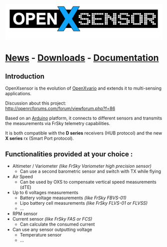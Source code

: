 ![OXS_Logo](images/OXS_Logo.png)

# [News](OXS_News) - [Downloads](OXS_Downloads) - [Documentation](OXS_Documentation) #

## Introduction ##

OpenXsensor is the evolution of [OpenXvario](https://code.google.com/p/openxvario/) and extends it to multi-sensing applications.

Discussion about this project: http://openrcforums.com/forum/viewforum.php?f=86

Based on an [Arduino](http://arduino.cc/) platform, it connects to different sensors and transmits the measurements via FrSky telemetry capabilities.

It is both compatible with the **D series** receivers (HUB protocol) and the new **X series** rx (Smart Port protocol).

## Functionalities provided at your choice : ##

  * Altimeter / Variometer _(like FrSky Variometer high precision sensor)_
    * Can use a second barometric sensor and switch with TX while flying
  * Air Speed
    * Can be used by OXS to compensate vertical speed measurements (dTE)
  * Up to 6 voltages measurements
    * Battery voltage measurements _(like FrSky FBVS-01)_
    * Lipo battery cell measurements _(like FrSky FLVS-01 or FLVSS)_
    * ...
  * RPM sensor
  * Current sensor _(like FrSky FAS or FCS)_
    * Can calculate the consumed current
  * Can use any sensor outputting voltage
    * Temperature sensor
    * ...
